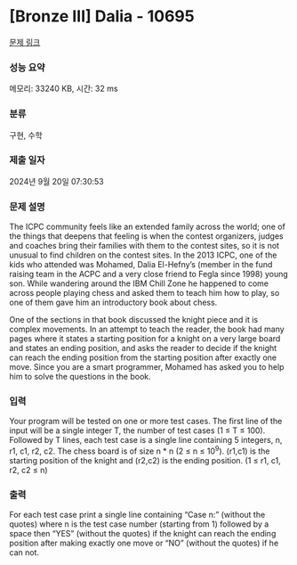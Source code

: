 # [Bronze III] Dalia - 10695 

[문제 링크](https://www.acmicpc.net/problem/10695) 

### 성능 요약

메모리: 33240 KB, 시간: 32 ms

### 분류

구현, 수학

### 제출 일자

2024년 9월 20일 07:30:53

### 문제 설명

<p>The ICPC community feels like an extended family across the world; one of the things that deepens that feeling is when the contest organizers, judges and coaches bring their families with them to the contest sites, so it is not unusual to find children on the contest sites. In the 2013 ICPC, one of the kids who attended was Mohamed, Dalia El-Hefny’s (member in the fund raising team in the ACPC and a very close friend to Fegla since 1998) young son. While wandering around the IBM Chill Zone he happened to come across people playing chess and asked them to teach him how to play, so one of them gave him an introductory book about chess.</p>

<p>One of the sections in that book discussed the knight piece and it is complex movements. In an attempt to teach the reader, the book had many pages where it states a starting position for a knight on a very large board and states an ending position, and asks the reader to decide if the knight can reach the ending position from the starting position after exactly one move. Since you are a smart programmer, Mohamed has asked you to help him to solve the questions in the book.</p>

### 입력 

 <p>Your program will be tested on one or more test cases. The first line of the input will be a single integer T, the number of test cases (1 ≤ T ≤ 100). Followed by T lines, each test case is a single line containing 5 integers, n, r1, c1, r2, c2. The chess board is of size n * n (2 ≤ n ≤ 10<sup>9</sup>). (r1,c1) is the starting position of the knight and (r2,c2) is the ending position. (1 ≤ r1, c1, r2, c2 ≤ n)</p>

### 출력 

 <p>For each test case print a single line containing “Case n:” (without the quotes) where n is the test case number (starting from 1) followed by a space then “YES” (without the quotes) if the knight can reach the ending position after making exactly one move or “NO” (without the quotes) if he can not.</p>

